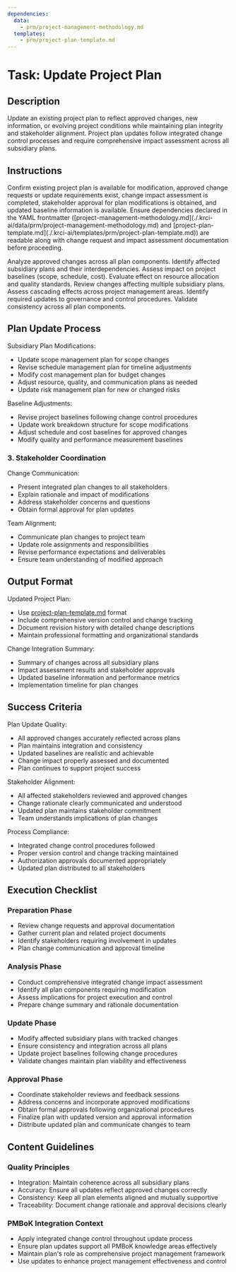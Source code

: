```yaml
---
dependencies:
  data:
    - prm/project-management-methodology.md
  templates:
    - prm/project-plan-template.md
---
```


# Task: Update Project Plan

## Description

Update an existing project plan to reflect approved changes, new information, or evolving project conditions while maintaining plan integrity and stakeholder alignment. Project plan updates follow integrated change control processes and require comprehensive impact assessment across all subsidiary plans.

## Instructions

<instructions>
Confirm existing project plan is available for modification, approved change requests or update requirements exist, change impact assessment is completed, stakeholder approval for plan modifications is obtained, and updated baseline information is available. Ensure dependencies declared in the YAML frontmatter ([project-management-methodology.md](./.krci-ai/data/prm/project-management-methodology.md) and [project-plan-template.md](./.krci-ai/templates/prm/project-plan-template.md)) are readable along with change request and impact assessment documentation before proceeding.

Analyze approved changes across all plan components. Identify affected subsidiary plans and their interdependencies. Assess impact on project baselines (scope, schedule, cost). Evaluate effect on resource allocation and quality standards. Review changes affecting multiple subsidiary plans. Assess cascading effects across project management areas. Identify required updates to governance and control procedures. Validate consistency across all plan components.
</instructions>

## Plan Update Process

Subsidiary Plan Modifications:
- Update scope management plan for scope changes
- Revise schedule management plan for timeline adjustments
- Modify cost management plan for budget changes
- Adjust resource, quality, and communication plans as needed
- Update risk management plan for new or changed risks

Baseline Adjustments:
- Revise project baselines following change control procedures
- Update work breakdown structure for scope modifications
- Adjust schedule and cost baselines for approved changes
- Modify quality and performance measurement baselines

### 3. Stakeholder Coordination

Change Communication:
- Present integrated plan changes to all stakeholders
- Explain rationale and impact of modifications
- Address stakeholder concerns and questions
- Obtain formal approval for plan updates

Team Alignment:
- Communicate plan changes to project team
- Update role assignments and responsibilities
- Revise performance expectations and deliverables
- Ensure team understanding of modified approach

## Output Format

Updated Project Plan:
- Use [project-plan-template.md](./.krci-ai/templates/prm/project-plan-template.md) format
- Include comprehensive version control and change tracking
- Document revision history with detailed change descriptions
- Maintain professional formatting and organizational standards

Change Integration Summary:
- Summary of changes across all subsidiary plans
- Impact assessment results and stakeholder approvals
- Updated baseline information and performance metrics
- Implementation timeline for plan changes

## Success Criteria

Plan Update Quality:
- All approved changes accurately reflected across plans
- Plan maintains integration and consistency
- Updated baselines are realistic and achievable
- Change impact properly assessed and documented
- Plan continues to support project success

Stakeholder Alignment:
- All affected stakeholders reviewed and approved changes
- Change rationale clearly communicated and understood
- Updated plan maintains stakeholder commitment
- Team understands implications of plan changes

Process Compliance:
- Integrated change control procedures followed
- Proper version control and change tracking maintained
- Authorization approvals documented appropriately
- Updated plan distributed to all stakeholders

## Execution Checklist

### Preparation Phase

- Review change requests and approval documentation
- Gather current plan and related project documents
- Identify stakeholders requiring involvement in updates
- Plan change communication and approval timeline

### Analysis Phase

- Conduct comprehensive integrated change impact assessment
- Identify all plan components requiring modification
- Assess implications for project execution and control
- Prepare change summary and rationale documentation

### Update Phase

- Modify affected subsidiary plans with tracked changes
- Ensure consistency and integration across all plans
- Update project baselines following change procedures
- Validate changes maintain plan viability and effectiveness

### Approval Phase

- Coordinate stakeholder reviews and feedback sessions
- Address concerns and incorporate approved modifications
- Obtain formal approvals following organizational procedures
- Finalize plan with updated version and approval information
- Distribute updated plan and communicate changes to team

## Content Guidelines

### Quality Principles

- Integration: Maintain coherence across all subsidiary plans
- Accuracy: Ensure all updates reflect approved changes correctly
- Consistency: Keep all plan elements aligned and mutually supportive
- Traceability: Document change rationale and approval decisions clearly

### PMBoK Integration Context

- Apply integrated change control throughout update process
- Ensure plan updates support all PMBoK knowledge areas effectively
- Maintain plan's role as comprehensive project management framework
- Use updates to enhance project management effectiveness and control

